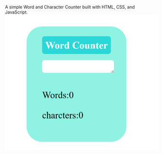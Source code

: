 A simple Word and Character Counter built with HTML, CSS, and JavaScript.
![Word Counter Screenshot](Screenshot.png)